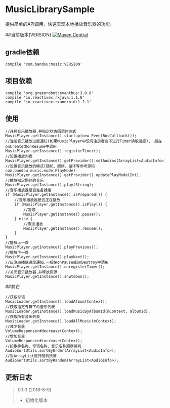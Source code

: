 # MusicLibrarySample
提供简单的API调用，快速实现本地播放音乐器的功能。

##当前版本(VERSION)
[![Maven Central](https://img.shields.io/badge/VERSION-0.1.0-orange.svg)](https://bintray.com/gcssloop/maven/sutil/view)

## gradle依赖

	compile 'com.bandou:music:VERSION'
	
## 项目依赖

	compile 'org.greenrobot:eventbus:3.0.0'
	compile 'io.reactivex:rxjava:1.1.8'
	compile 'io.reactivex:rxandroid:1.2.1'

## 使用

	//开启音乐播放器,并指定状态回调的方式
	MusicPlayer.getInstance().startup(new EventBusCallback());
	//注册音乐播放进度通知(如果MusicPlayer中没有注册者则不进行Timer读取进度),一般在onCreate或onResume中调用
	MusicPlayer.getInstance().registerTimer();
	//设置播放列表
	MusicPlayer.getInstance().getProvider().setAudios(ArrayList<AudioInfo>);
	//设置音乐播放的模式(随机、顺序、循环等参考源码com.bandou.music.mode.PlayMode)
	MusicPlayer.getInstance().getProvider().updatePlayMode(Int);
	//播放指定路径的音乐
	MusicPlayer.getInstance().play(String);
	//音乐播放器是否准备就绪
	if (MusicPlayer.getInstance().isPrepared()) {
		//音乐播放器是否正在播放
		if (MusicPlayer.getInstance().isPlay()) {
			//暂停
			MusicPlayer.getInstance().pause();
		} else {
			//恢复播放
			MusicPlayer.getInstance().resume();
		}
	}
	//播放上一首
	MusicPlayer.getInstance().playPrevious();
	//播放下一首
	MusicPlayer.getInstance().playNext();
	//反注册播放进度通知,一般在onPause或onDestroy中调用
	MusicPlayer.getInstance().unregisterTimer();
	//关闭音乐播放器,并释放资源
	MusicPlayer.getInstance().shutdown();
	
##其它

	//获取专辑
	MusicLoader.getInstance().loadAlbum(Context);
	//获取指定专辑下的音乐列表
	MusicLoader.getInstance().loadMusicByAlbumId(mContext, albumId);
	//获取所有音乐列表
	MusicLoader.getInstance().loadAllMusic(mContext);
	//减少音量
	VolumeResponser#decrease(Context);
	//增加音量
	VolumeResponser#increase(Context);
	//按歌手名称、专辑名称、音乐名称顺序排列
	AudioSortUtils.sortByOrder(ArrayList<AudioInfo>);
	//对ArrayList进行随机洗牌
	AudioSortUtils.sortByRandom(ArrayList<AudioInfo>);
	
## 更新日志

>
>0.1.0 (2016-8-9)
>
>* 初始化版本
>
